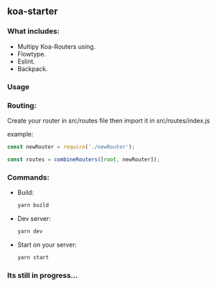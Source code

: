 ## koa-starter

### What includes:

* Multipy Koa-Routers using.
* Flowtype.
* Eslint.
* Backpack.

### Usage

### Routing:

Create your router in src/routes file
then import it in src/routes/index.js

example:

```js
const newRouter = require('./newRouter');

const routes = combineRouters([root, newRouter]);
```

### Commands:

* Build:
  ```bash
  yarn build
  ```
* Dev server:

  ```bash
  yarn dev
  ```

* Start on your server:

  ```bash
  yarn start
  ```

### Its still in progress...

